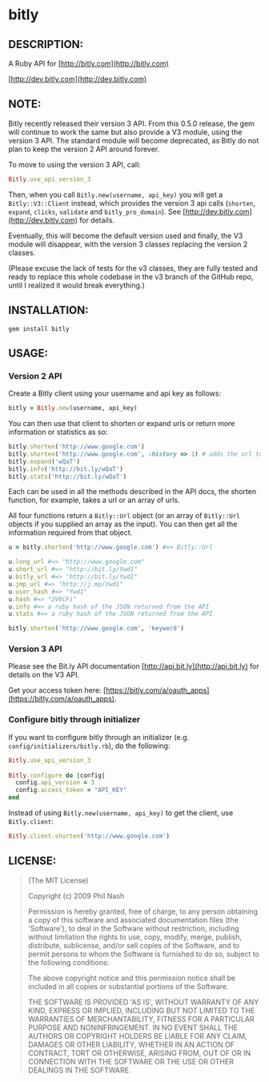 # bitly

## DESCRIPTION:

A Ruby API for [http://bitly.com](http://bitly.com)

[http://dev.bitly.com](http://dev.bitly.com)

## NOTE:

Bitly recently released their version 3 API. From this 0.5.0 release, the gem will continue to work the same but also provide a V3 module, using the version 3 API. The standard module will become deprecated, as Bitly do not plan to keep the version 2 API around forever.

To move to using the version 3 API, call:

```ruby
Bitly.use_api_version_3
```

Then, when you call ``Bitly.new(username, api_key)`` you will get a ``Bitly::V3::Client`` instead, which provides the version 3 api calls (``shorten``, ``expand``, ``clicks``, ``validate`` and ``bitly_pro_domain``). See [http://dev.bitly.com](http://dev.bitly.com) for details.

Eventually, this will become the default version used and finally, the V3 module will disappear, with the version 3 classes replacing the version 2 classes.

(Please excuse the lack of tests for the v3 classes, they are fully tested and ready to replace this whole codebase in the v3 branch of the GitHub repo, until I realized it would break everything.)

## INSTALLATION:

    gem install bitly

## USAGE:

### Version 2 API

Create a Bitly client using your username and api key as follows:

```ruby
bitly = Bitly.new(username, api_key)
```

You can then use that client to shorten or expand urls or return more information or statistics as so:

```ruby
bitly.shorten('http://www.google.com')
bitly.shorten('http://www.google.com', :history => 1) # adds the url to the api user's history
bitly.expand('wQaT')
bitly.info('http://bit.ly/wQaT')
bitly.stats('http://bit.ly/wQaT')
```

Each can be used in all the methods described in the API docs, the shorten function, for example, takes a url or an array of urls.

All four functions return a ``Bitly::Url`` object (or an array of ``Bitly::Url`` objects if you supplied an array as the input). You can then get all the information required from that object.

```ruby
u = bitly.shorten('http://www.google.com') #=> Bitly::Url

u.long_url #=> "http://www.google.com"
u.short_url #=> "http://bit.ly/Ywd1"
u.bitly_url #=> "http://bit.ly/Ywd1"
u.jmp_url #=> "http://j.mp/Ywd1"
u.user_hash #=> "Ywd1"
u.hash #=> "2V6CFi"
u.info #=> a ruby hash of the JSON returned from the API
u.stats #=> a ruby hash of the JSON returned from the API

bitly.shorten('http://www.google.com', 'keyword')
```

### Version 3 API

Please see the Bit.ly API documentation [http://api.bit.ly](http://api.bit.ly) for details on the V3 API.

Get your access token here: [https://bitly.com/a/oauth_apps](https://bitly.com/a/oauth_apps).

### Configure bitly through initializer

If you want to configure bitly through an initializer (e.g. `config/initializers/bitly.rb`), do the following:

```ruby
Bitly.use_api_version_3
    
Bitly.configure do |config|
  config.api_version = 3
  config.access_token = "API_KEY"
end
```

Instead of using `Bitly.new(username, api_key)` to get the client, use `Bitly.client`:

```ruby
Bitly.client.shorten('http://www.google.com')
```

## LICENSE:

> (The MIT License)
>
> Copyright (c) 2009 Phil Nash
>
> Permission is hereby granted, free of charge, to any person obtaining
> a copy of this software and associated documentation files (the
> 'Software'), to deal in the Software without restriction, including
> without limitation the rights to use, copy, modify, merge, publish,
> distribute, sublicense, and/or sell copies of the Software, and to
> permit persons to whom the Software is furnished to do so, subject to
> the following conditions:
>
> The above copyright notice and this permission notice shall be
> included in all copies or substantial portions of the Software.
>
> THE SOFTWARE IS PROVIDED 'AS IS', WITHOUT WARRANTY OF ANY KIND,
> EXPRESS OR IMPLIED, INCLUDING BUT NOT LIMITED TO THE WARRANTIES OF
> MERCHANTABILITY, FITNESS FOR A PARTICULAR PURPOSE AND NONINFRINGEMENT.
> IN NO EVENT SHALL THE AUTHORS OR COPYRIGHT HOLDERS BE LIABLE FOR ANY
> CLAIM, DAMAGES OR OTHER LIABILITY, WHETHER IN AN ACTION OF CONTRACT,
> TORT OR OTHERWISE, ARISING FROM, OUT OF OR IN CONNECTION WITH THE
> SOFTWARE OR THE USE OR OTHER DEALINGS IN THE SOFTWARE.
